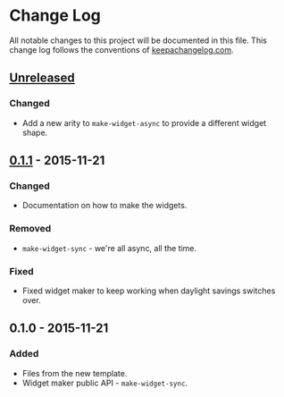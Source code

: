 # Change Log
All notable changes to this project will be documented in this file. This change log follows the conventions of [keepachangelog.com](http://keepachangelog.com/).

## [Unreleased][unreleased]
### Changed
- Add a new arity to `make-widget-async` to provide a different widget shape.

## [0.1.1] - 2015-11-21
### Changed
- Documentation on how to make the widgets.

### Removed
- `make-widget-sync` - we're all async, all the time.

### Fixed
- Fixed widget maker to keep working when daylight savings switches over.

## 0.1.0 - 2015-11-21
### Added
- Files from the new template.
- Widget maker public API - `make-widget-sync`.

[unreleased]: https://github.com/your-name/auto-completion/compare/0.1.1...HEAD
[0.1.1]: https://github.com/your-name/auto-completion/compare/0.1.0...0.1.1
